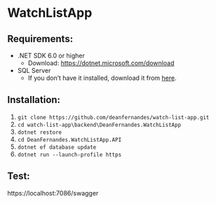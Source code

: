 # WatchListApp
## Requirements:
* .NET SDK 6.0 or higher
  * Download: https://dotnet.microsoft.com/download
* SQL Server
  * If you don’t have it installed, download it from [here](https://www.microsoft.com/en-us/sql-server/sql-server-downloads).
## Installation:
1. `git clone https://github.com/deanfernandes/watch-list-app.git`
2. `cd watch-list-app\backend\DeanFernandes.WatchListApp`
3. `dotnet restore`
4. `cd DeanFernandes.WatchListApp.API`
5. `dotnet ef database update`
6. `dotnet run --launch-profile https`
## Test:
https://localhost:7086/swagger